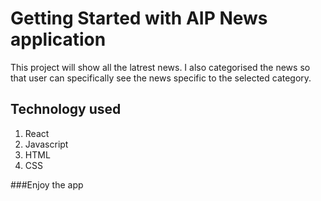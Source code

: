 # Getting Started with AIP News application

This project will show all the latrest news. I also categorised the news so that user can specifically see the news specific to the selected category.

## Technology used
1. React
2. Javascript
3. HTML
4. CSS

###Enjoy the app
